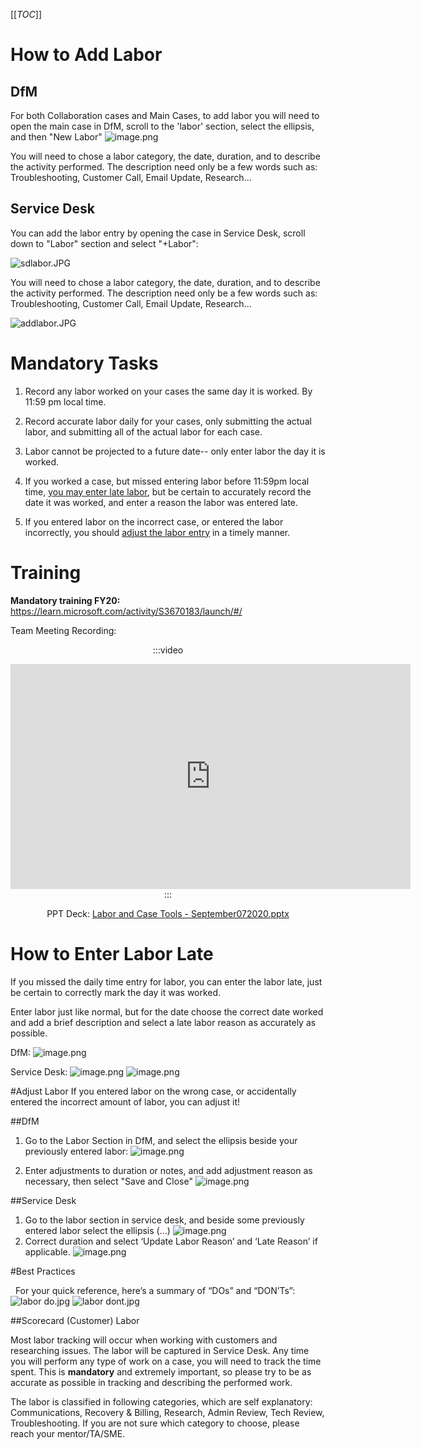 
[[_TOC_]]

# How to Add Labor

## DfM
For both Collaboration cases and Main Cases, to add labor you will need to open the main case in DfM, scroll to the 'labor' section, select the ellipsis, and then "New Labor"
![image.png](/.attachments/image-9210896b-0406-4940-b6d1-f0390eb52fbb.png)

You will need to chose a labor category, the date, duration, and to describe the activity performed.
The description need only be a few words such as: Troubleshooting, Customer Call, Email Update, Research...

## Service Desk
You can add the labor entry by opening the case in Service Desk, scroll down to "Labor" section and select "+Labor":

 ![sdlabor.JPG](/.attachments/sdlabor-e0d20039-bcfd-483a-82ff-e527b260ef36.JPG)

You will need to chose a labor category, the date, duration, and to describe the activity performed.
The description need only be a few words such as: Troubleshooting, Customer Call, Email Update, Research...

![addlabor.JPG](/.attachments/addlabor-ba4e9a21-713c-4267-aeca-4d700d3f748e.JPG)

# Mandatory Tasks

1. Record any labor worked on your cases the same day it is worked. 
By 11:59 pm local time.

2. Record accurate labor daily for your cases, only submitting the actual labor, and submitting all of the actual labor for each case.

3. Labor cannot be projected to a future date-- only enter labor the day it is worked.

4. If you worked a case, but missed entering labor before 11:59pm local time, [you may enter late labor](https://dev.azure.com/Supportability/Big%20Data/_wiki/wikis/Big-Data.wiki/295071/Labor-Tracking?anchor=how-to-enter-labor-late), but be certain to accurately record the date it was worked, and enter a reason the labor was entered late.
5. If you entered labor on the incorrect case, or entered the labor incorrectly, you should [adjust the labor entry](https://dev.azure.com/Supportability/Big%20Data/_wiki/wikis/Big-Data.wiki/295071/Labor-Tracking?anchor=adjust-labor) in a timely manner.

# Training

**Mandatory training FY20:**
https://learn.microsoft.com/activity/S3670183/launch/#/

Team Meeting Recording:


<center>

:::video
<iframe width="640" height="360" src="https://msit.microsoftstream.com/embed/video/1d23a1ff-0400-96f3-17ad-f1eaf2123125?autoplay=false&amp;showinfo=true" allowfullscreen style="border:none;"></iframe>
:::

PPT Deck: [Labor and Case Tools - September072020.pptx](/.attachments/Labor%20and%20Case%20Tools%20(Flat%20Deck)%20-%20September072020-5300545e-8120-4d5c-bb25-f4ac6ec68869.pptx)
</center>

# How to Enter Labor Late
If you missed the daily time entry for labor, you can enter the labor late, just be certain to correctly mark the day it was worked.

Enter labor just like normal, but for the date choose the correct date worked and add a brief description and select a late labor reason as accurately as possible.

DfM:
![image.png](/.attachments/image-f18ef874-1efe-417f-92c4-a0f00b9ce434.png)

Service Desk:
![image.png](/.attachments/image-eb06f766-d55b-4da0-8312-038c4227f2f9.png)
![image.png](/.attachments/image-3843157d-e115-450d-a6d0-44501e0b92db.png)

#Adjust Labor
If you entered labor on the wrong case, or accidentally entered the incorrect amount of labor, you can adjust it! 

##DfM

1. Go to the Labor Section in DfM, and select the ellipsis beside your previously entered labor:
![image.png](/.attachments/image-ae3c8a0c-ebb3-4901-a2c3-872d82aa5d1a.png)

2. Enter adjustments to duration or notes, and add adjustment reason as necessary, then select "Save and Close"
![image.png](/.attachments/image-befd199f-4cdc-4113-bf37-e65113bd061d.png)

##Service Desk
1. Go to the labor section in service desk, and beside some previously entered labor select the ellipsis (…)
![image.png](/.attachments/image-1d13c6d4-eb9b-4a61-8336-abfcc2554d3b.png)
2. Correct duration and select ‘Update Labor Reason’ and ‘Late Reason’ if applicable.
![image.png](/.attachments/image-8e6fe318-1a5b-442b-9102-35fc581c63f3.png)

#Best Practices

 
For your quick reference, here’s a summary of “DOs” and “DON’Ts”:
 
![labor do.jpg](/.attachments/labor%20do-b861bbb1-11f4-421a-b41e-299da11a9936.jpg)
![labor dont.jpg](/.attachments/labor%20dont-4826269c-0a66-495d-adca-08a9c2b98bcc.jpg)
 


##Scorecard (Customer) Labor

Most labor tracking will occur when working with customers and researching issues. The labor will be captured in Service Desk.
Any time you will perform any type of work on a case, you will need to track the time spent. This is **mandatory** and extremely important, so please try to be as accurate as possible in tracking and describing the performed work.

The labor is classified in following categories, which are self explanatory: Communications, Recovery & Billing, Research, Admin Review, Tech Review, Troubleshooting. If you are not sure which category to choose, please reach your mentor/TA/SME.




